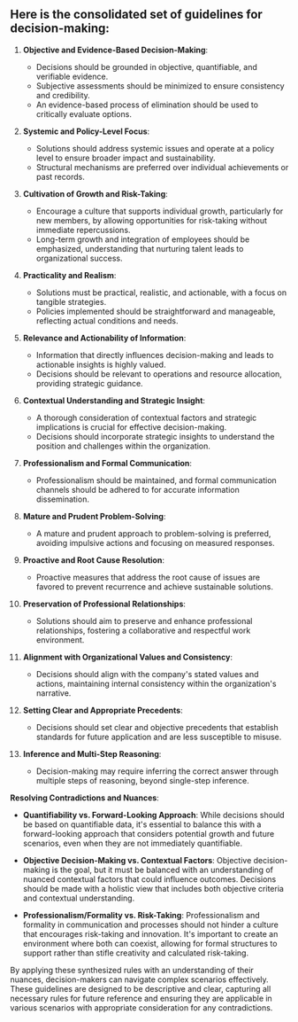 ## Here is the consolidated set of guidelines for decision-making:  
  
1. **Objective and Evidence-Based Decision-Making**:  
   - Decisions should be grounded in objective, quantifiable, and verifiable evidence.  
   - Subjective assessments should be minimized to ensure consistency and credibility.  
   - An evidence-based process of elimination should be used to critically evaluate options.  
  
2. **Systemic and Policy-Level Focus**:  
   - Solutions should address systemic issues and operate at a policy level to ensure broader impact and sustainability.  
   - Structural mechanisms are preferred over individual achievements or past records.  
  
3. **Cultivation of Growth and Risk-Taking**:  
   - Encourage a culture that supports individual growth, particularly for new members, by allowing opportunities for risk-taking without immediate repercussions.  
   - Long-term growth and integration of employees should be emphasized, understanding that nurturing talent leads to organizational success.  
  
4. **Practicality and Realism**:  
   - Solutions must be practical, realistic, and actionable, with a focus on tangible strategies.  
   - Policies implemented should be straightforward and manageable, reflecting actual conditions and needs.  
  
5. **Relevance and Actionability of Information**:  
   - Information that directly influences decision-making and leads to actionable insights is highly valued.  
   - Decisions should be relevant to operations and resource allocation, providing strategic guidance.  
  
6. **Contextual Understanding and Strategic Insight**:  
   - A thorough consideration of contextual factors and strategic implications is crucial for effective decision-making.  
   - Decisions should incorporate strategic insights to understand the position and challenges within the organization.  
  
7. **Professionalism and Formal Communication**:  
   - Professionalism should be maintained, and formal communication channels should be adhered to for accurate information dissemination.  
  
8. **Mature and Prudent Problem-Solving**:  
   - A mature and prudent approach to problem-solving is preferred, avoiding impulsive actions and focusing on measured responses.  
  
9. **Proactive and Root Cause Resolution**:  
   - Proactive measures that address the root cause of issues are favored to prevent recurrence and achieve sustainable solutions.  
  
10. **Preservation of Professional Relationships**:  
    - Solutions should aim to preserve and enhance professional relationships, fostering a collaborative and respectful work environment.  
  
11. **Alignment with Organizational Values and Consistency**:  
    - Decisions should align with the company's stated values and actions, maintaining internal consistency within the organization's narrative.  
  
12. **Setting Clear and Appropriate Precedents**:  
    - Decisions should set clear and objective precedents that establish standards for future application and are less susceptible to misuse.  
  
13. **Inference and Multi-Step Reasoning**:  
    - Decision-making may require inferring the correct answer through multiple steps of reasoning, beyond single-step inference.  
  
**Resolving Contradictions and Nuances**:  
  
- **Quantifiability vs. Forward-Looking Approach**: While decisions should be based on quantifiable data, it's essential to balance this with a forward-looking approach that considers potential growth and future scenarios, even when they are not immediately quantifiable.  
  
- **Objective Decision-Making vs. Contextual Factors**: Objective decision-making is the goal, but it must be balanced with an understanding of nuanced contextual factors that could influence outcomes. Decisions should be made with a holistic view that includes both objective criteria and contextual understanding.  
  
- **Professionalism/Formality vs. Risk-Taking**: Professionalism and formality in communication and processes should not hinder a culture that encourages risk-taking and innovation. It's important to create an environment where both can coexist, allowing for formal structures to support rather than stifle creativity and calculated risk-taking.  
  
By applying these synthesized rules with an understanding of their nuances, decision-makers can navigate complex scenarios effectively. These guidelines are designed to be descriptive and clear, capturing all necessary rules for future reference and ensuring they are applicable in various scenarios with appropriate consideration for any contradictions.  
